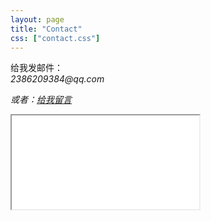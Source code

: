 ---layout: pagetitle: "Contact"css: ["contact.css"]---<div class="col s12">给我发邮件：<address>2386209384@qq.com</a><br/>或者：<a href="http://free.3v.do/gbook/index.asp?username=knightyun">给我留言</a>  <div class="icontain">    <iframe src="{{site.contact_url}}">Loading...</iframe>  </div></div>